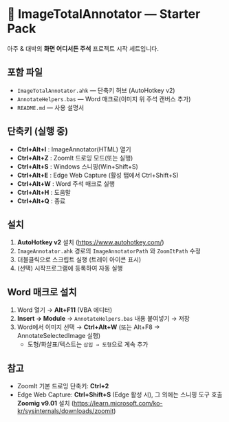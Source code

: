 # 🧰 ImageTotalAnnotator — Starter Pack

아주 & 대박의 **화면 어디서든 주석** 프로젝트 시작 세트입니다.

## 포함 파일
- `ImageTotalAnnotator.ahk` — 단축키 허브 (AutoHotkey v2)
- `AnnotateHelpers.bas` — Word 매크로(이미지 위 주석 캔버스 추가)
- `README.md` — 사용 설명서

## 단축키 (실행 중)
- **Ctrl+Alt+I** : ImageAnnotator(HTML) 열기
- **Ctrl+Alt+Z** : ZoomIt 드로잉 모드(또는 실행)
- **Ctrl+Alt+S** : Windows 스니핑(Win+Shift+S)
- **Ctrl+Alt+E** : Edge Web Capture (활성 탭에서 Ctrl+Shift+S)
- **Ctrl+Alt+W** : Word 주석 매크로 실행
- **Ctrl+Alt+H** : 도움말
- **Ctrl+Alt+Q** : 종료

## 설치
1) **AutoHotkey v2** 설치 (https://www.autohotkey.com/)
2) `ImageAnnotator.ahk` 경로의 `ImageAnnotatorPath` 와 `ZoomItPath` 수정
3) 더블클릭으로 스크립트 실행 (트레이 아이콘 표시)
4) (선택) 시작프로그램에 등록하여 자동 실행

## Word 매크로 설치
1) Word 열기 → **Alt+F11** (VBA 에디터)
2) **Insert → Module** → `AnnotateHelpers.bas` 내용 붙여넣기 → 저장
3) Word에서 이미지 선택 → **Ctrl+Alt+W** (또는 Alt+F8 → AnnotateSelectedImage 실행)
   - 도형/화살표/텍스트는 `삽입 → 도형`으로 계속 추가

## 참고
- ZoomIt 기본 드로잉 단축키: **Ctrl+2**
- Edge Web Capture: **Ctrl+Shift+S** (Edge 활성 시), 그 외에는 스니핑 도구 호출
**Zoomig v9.01** 설치 
(https://learn.microsoft.com/ko-kr/sysinternals/downloads/zoomit)
